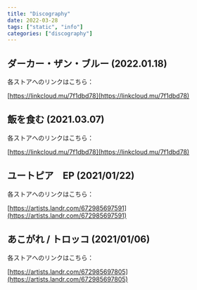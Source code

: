 ```yaml
---
title: "Discography"
date: 2022-03-28
tags: ["static", "info"]
categories: ["discography"]
---
```


## ダーカー・ザン・ブルー (2022.01.18)

各ストアへのリンクはこちら：

[https://linkcloud.mu/7f1dbd78](https://linkcloud.mu/7f1dbd78)


## 飯を食む (2021.03.07)

各ストアへのリンクはこちら：

[https://linkcloud.mu/7f1dbd78](https://linkcloud.mu/7f1dbd78)

## ユートピア　EP (2021/01/22)

各ストアへのリンクはこちら：

[https://artists.landr.com/672985697591](https://artists.landr.com/672985697591)


## あこがれ / トロッコ (2021/01/06)

各ストアへのリンクはこちら：

[https://artists.landr.com/672985697805](https://artists.landr.com/672985697805)